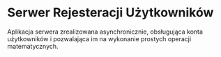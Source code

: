 # Serwer Rejesteracji Użytkowników
Aplikacja serwera zrealizowana asynchronicznie, obsługująca konta użytkowników i pozwalająca im na wykonanie prostych operacji matematycznych.
